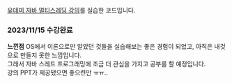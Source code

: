 [유데미 자바 멀티스레딩 강의](https://www.udemy.com/course/java-multi-threading/)를 실습한 코드입니다.

### 2023/11/15 수강완료
**느낀점**
OS에서 이론으로만 알았던 것들을 실습해보는 좋은 경험이 되었고, 아직은 내것으로 만들지 못한 느낌입니다.  
그래서 자바 스레드 프로그래밍에 조금 더 관심을 가지고 공부를 할 예정입니다.  
강의 PPT가 제공됐으면 좋으련만 ㅠㅠ.. 
